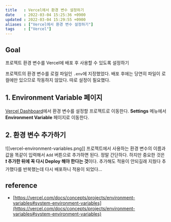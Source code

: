 ```yaml
---
title   : Vercel에서 환경 변수 설정하기 
date    : 2022-03-04 15:25:36 +0900
updated : 2022-03-04 15:29:55 +0900
aliases : ["Vercel에서 환경 변수 설정하기"] 
tags    : ["Vercel"]
---
```

## Goal
프로젝트 환경 변수를 Vercel에 배포 후 사용할 수 있도록 설정하기

프로젝트의 환경 변수를 로컬 파일인 `.env`에 지정했었다. 배포 후에는 당연히 파일이 로컬에만 있으므로 작동하지 않았다. 따로 설정이 필요했다.  

## 1. Environment Variable 페이지
[Vercel Dashboard](https://vercel.com/dashboard)에서 환경 변수를 설정할 프로젝트로 이동한다. 
**Settings** 메뉴에서 **Environment Variable** 페이지로 이동한다.

## 2. 환경 변수 추가하기
![[vercel-environment-variables.png]]
프로젝트에서 사용하는 환경 변수의 이름과 값을 똑같이 입력해서 `Add` 버튼으로 추가하면 된다. 정말 간단하다. 하지만 중요한 것은 **❗ 추가한 뒤에 
 꼭 다시 Deploy 해야 한다는 것**이다. 
추가해도 적용이 안되길래 지웠다 추가했다를 반복했는데 다시 배포하니 적용이 되었다...


## reference
- [https://vercel.com/docs/concepts/projects/environment-variables#system-environment-variables](https://vercel.com/docs/concepts/projects/environment-variables#system-environment-variables)